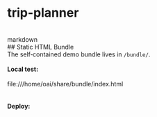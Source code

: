 # trip-planner
<br>markdown<br>## Static HTML Bundle<br>The self‑contained demo bundle lives in `/bundle/`.<br><br>**Local test:**<br><br>file:///home/oai/share/bundle/index.html<br><br><br>**Deploy:** 
